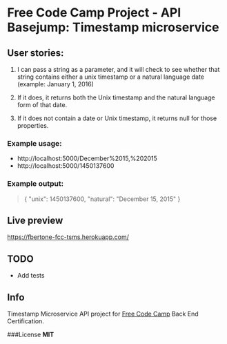 # Free Code Camp Project - API Basejump: Timestamp microservice

## User stories:

1. I can pass a string as a parameter, and it will check to see whether that string contains either a unix timestamp or a natural language date (example: January 1, 2016)

2. If it does, it returns both the Unix timestamp and the natural language form of that date.

3. If it does not contain a date or Unix timestamp, it returns null for those properties.

### Example usage:
* http://localhost:5000/December%2015,%202015
* http://localhost:5000/1450137600

### Example output:
> { "unix": 1450137600, "natural": "December 15, 2015" }

## Live preview
https://fbertone-fcc-tsms.herokuapp.com/

## TODO
* Add tests

## Info
Timestamp Microservice API project for [Free Code Camp] Back End Certification.

###License
**MIT**

   [Free Code Camp]: <http://www.freecodecamp.com>
